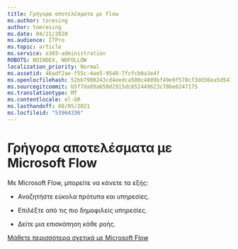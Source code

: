 ```yaml
---
title: Γρήγορα αποτελέσματα με Flow
ms.author: toresing
author: tomresing
ms.date: 04/21/2020
ms.audience: ITPro
ms.topic: article
ms.service: o365-administration
ROBOTS: NOINDEX, NOFOLLOW
localization_priority: Normal
ms.assetid: 46adf2ae-f55c-4ae5-9540-7fcfcb0a3e4f
ms.openlocfilehash: 52bb7980243cd4eedca500c4809bf49e9f578cf3dd36ea5d543f0780c4606ff2
ms.sourcegitcommit: b5f7da89a650d2915dc652449623c78be6247175
ms.translationtype: MT
ms.contentlocale: el-GR
ms.lasthandoff: 08/05/2021
ms.locfileid: "53964336"
---
```

# <a name="get-started-with-microsoft-flow"></a>Γρήγορα αποτελέσματα με Microsoft Flow

Με Microsoft Flow, μπορείτε να κάνετε τα εξής:
  
- Αναζητήστε εύκολα πρότυπα και υπηρεσίες.
    
- Επιλέξτε από τις πιο δημοφιλείς υπηρεσίες.
    
- Δείτε μια επισκόπηση κάθε ροής.
    
[Μάθετε περισσότερα σχετικά με Microsoft Flow](https://go.microsoft.com/fwlink/?linkid=874446)
  

